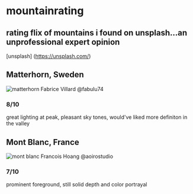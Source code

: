 # mountainrating
## rating flix of mountains i found on unsplash...an unprofessional expert opinion
[unsplash] (https://unsplash.com/)
## Matterhorn, Sweden
![matterhorn](https://images.unsplash.com/photo-1545161296-d9c2c241f2ad?ixlib=rb-1.2.1&ixid=eyJhcHBfaWQiOjEyMDd9&auto=format&fit=crop&w=1000&q=80)
Fabrice Villard @fabulu74
### 8/10
great lighting at peak, pleasant sky tones, would've liked more definiton in the valley
## Mont Blanc, France
![mont blanc](https://unsplash.com/photos/S_SLAf569Z0)
Francois Hoang @aoirostudio
### 7/10
prominent foreground, still solid depth and color portrayal
